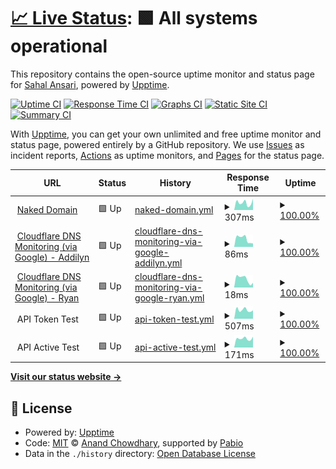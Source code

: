 # [📈 Live Status](https://sahal.github.io/cbgn-uptime): <!--live status--> **🟩 All systems operational**

This repository contains the open-source uptime monitor and status page for [Sahal Ansari](http://sahal.info), powered by [Upptime](https://github.com/upptime/upptime).

[![Uptime CI](https://github.com/sahal/cbgn-uptime/workflows/Uptime%20CI/badge.svg)](https://github.com/sahal/cbgn-uptime/actions?query=workflow%3A%22Uptime+CI%22)
[![Response Time CI](https://github.com/sahal/cbgn-uptime/workflows/Response%20Time%20CI/badge.svg)](https://github.com/sahal/cbgn-uptime/actions?query=workflow%3A%22Response+Time+CI%22)
[![Graphs CI](https://github.com/sahal/cbgn-uptime/workflows/Graphs%20CI/badge.svg)](https://github.com/sahal/cbgn-uptime/actions?query=workflow%3A%22Graphs+CI%22)
[![Static Site CI](https://github.com/sahal/cbgn-uptime/workflows/Static%20Site%20CI/badge.svg)](https://github.com/sahal/cbgn-uptime/actions?query=workflow%3A%22Static+Site+CI%22)
[![Summary CI](https://github.com/sahal/cbgn-uptime/workflows/Summary%20CI/badge.svg)](https://github.com/sahal/cbgn-uptime/actions?query=workflow%3A%22Summary+CI%22)

With [Upptime](https://upptime.js.org), you can get your own unlimited and free uptime monitor and status page, powered entirely by a GitHub repository. We use [Issues](https://github.com/sahal/cbgn-uptime/issues) as incident reports, [Actions](https://github.com/sahal/cbgn-uptime/actions) as uptime monitors, and [Pages](https://sahal.github.io/cbgn-uptime) for the status page.

<!--start: status pages-->
<!-- This summary is generated by Upptime (https://github.com/upptime/upptime) -->
<!-- Do not edit this manually, your changes will be overwritten -->
<!-- prettier-ignore -->
| URL | Status | History | Response Time | Uptime |
| --- | ------ | ------- | ------------- | ------ |
| <img alt="" src="https://icons.duckduckgo.com/ip3/bikegridnow.org.ico" height="13"> [Naked Domain](https://bikegridnow.org) | 🟩 Up | [naked-domain.yml](https://github.com/sahal/cbgn-uptime/commits/HEAD/history/naked-domain.yml) | <details><summary><img alt="Response time graph" src="./graphs/naked-domain/response-time-week.png" height="20"> 307ms</summary><br><a href="https://sahal.github.io/cbgn-uptime/history/naked-domain"><img alt="Response time 404" src="https://img.shields.io/endpoint?url=https%3A%2F%2Fraw.githubusercontent.com%2Fsahal%2Fcbgn-uptime%2FHEAD%2Fapi%2Fnaked-domain%2Fresponse-time.json"></a><br><a href="https://sahal.github.io/cbgn-uptime/history/naked-domain"><img alt="24-hour response time 217" src="https://img.shields.io/endpoint?url=https%3A%2F%2Fraw.githubusercontent.com%2Fsahal%2Fcbgn-uptime%2FHEAD%2Fapi%2Fnaked-domain%2Fresponse-time-day.json"></a><br><a href="https://sahal.github.io/cbgn-uptime/history/naked-domain"><img alt="7-day response time 307" src="https://img.shields.io/endpoint?url=https%3A%2F%2Fraw.githubusercontent.com%2Fsahal%2Fcbgn-uptime%2FHEAD%2Fapi%2Fnaked-domain%2Fresponse-time-week.json"></a><br><a href="https://sahal.github.io/cbgn-uptime/history/naked-domain"><img alt="30-day response time 371" src="https://img.shields.io/endpoint?url=https%3A%2F%2Fraw.githubusercontent.com%2Fsahal%2Fcbgn-uptime%2FHEAD%2Fapi%2Fnaked-domain%2Fresponse-time-month.json"></a><br><a href="https://sahal.github.io/cbgn-uptime/history/naked-domain"><img alt="1-year response time 404" src="https://img.shields.io/endpoint?url=https%3A%2F%2Fraw.githubusercontent.com%2Fsahal%2Fcbgn-uptime%2FHEAD%2Fapi%2Fnaked-domain%2Fresponse-time-year.json"></a></details> | <details><summary><a href="https://sahal.github.io/cbgn-uptime/history/naked-domain">100.00%</a></summary><a href="https://sahal.github.io/cbgn-uptime/history/naked-domain"><img alt="All-time uptime 99.97%" src="https://img.shields.io/endpoint?url=https%3A%2F%2Fraw.githubusercontent.com%2Fsahal%2Fcbgn-uptime%2FHEAD%2Fapi%2Fnaked-domain%2Fuptime.json"></a><br><a href="https://sahal.github.io/cbgn-uptime/history/naked-domain"><img alt="24-hour uptime 100.00%" src="https://img.shields.io/endpoint?url=https%3A%2F%2Fraw.githubusercontent.com%2Fsahal%2Fcbgn-uptime%2FHEAD%2Fapi%2Fnaked-domain%2Fuptime-day.json"></a><br><a href="https://sahal.github.io/cbgn-uptime/history/naked-domain"><img alt="7-day uptime 100.00%" src="https://img.shields.io/endpoint?url=https%3A%2F%2Fraw.githubusercontent.com%2Fsahal%2Fcbgn-uptime%2FHEAD%2Fapi%2Fnaked-domain%2Fuptime-week.json"></a><br><a href="https://sahal.github.io/cbgn-uptime/history/naked-domain"><img alt="30-day uptime 99.96%" src="https://img.shields.io/endpoint?url=https%3A%2F%2Fraw.githubusercontent.com%2Fsahal%2Fcbgn-uptime%2FHEAD%2Fapi%2Fnaked-domain%2Fuptime-month.json"></a><br><a href="https://sahal.github.io/cbgn-uptime/history/naked-domain"><img alt="1-year uptime 99.97%" src="https://img.shields.io/endpoint?url=https%3A%2F%2Fraw.githubusercontent.com%2Fsahal%2Fcbgn-uptime%2FHEAD%2Fapi%2Fnaked-domain%2Fuptime-year.json"></a></details>
| <img alt="" src="https://icons.duckduckgo.com/ip3/dns.google.ico" height="13"> [Cloudflare DNS Monitoring (via Google) - Addilyn](https://dns.google/resolve?name=bikegridnow.org&type=NS) | 🟩 Up | [cloudflare-dns-monitoring-via-google-addilyn.yml](https://github.com/sahal/cbgn-uptime/commits/HEAD/history/cloudflare-dns-monitoring-via-google-addilyn.yml) | <details><summary><img alt="Response time graph" src="./graphs/cloudflare-dns-monitoring-via-google-addilyn/response-time-week.png" height="20"> 86ms</summary><br><a href="https://sahal.github.io/cbgn-uptime/history/cloudflare-dns-monitoring-via-google-addilyn"><img alt="Response time 114" src="https://img.shields.io/endpoint?url=https%3A%2F%2Fraw.githubusercontent.com%2Fsahal%2Fcbgn-uptime%2FHEAD%2Fapi%2Fcloudflare-dns-monitoring-via-google-addilyn%2Fresponse-time.json"></a><br><a href="https://sahal.github.io/cbgn-uptime/history/cloudflare-dns-monitoring-via-google-addilyn"><img alt="24-hour response time 56" src="https://img.shields.io/endpoint?url=https%3A%2F%2Fraw.githubusercontent.com%2Fsahal%2Fcbgn-uptime%2FHEAD%2Fapi%2Fcloudflare-dns-monitoring-via-google-addilyn%2Fresponse-time-day.json"></a><br><a href="https://sahal.github.io/cbgn-uptime/history/cloudflare-dns-monitoring-via-google-addilyn"><img alt="7-day response time 86" src="https://img.shields.io/endpoint?url=https%3A%2F%2Fraw.githubusercontent.com%2Fsahal%2Fcbgn-uptime%2FHEAD%2Fapi%2Fcloudflare-dns-monitoring-via-google-addilyn%2Fresponse-time-week.json"></a><br><a href="https://sahal.github.io/cbgn-uptime/history/cloudflare-dns-monitoring-via-google-addilyn"><img alt="30-day response time 112" src="https://img.shields.io/endpoint?url=https%3A%2F%2Fraw.githubusercontent.com%2Fsahal%2Fcbgn-uptime%2FHEAD%2Fapi%2Fcloudflare-dns-monitoring-via-google-addilyn%2Fresponse-time-month.json"></a><br><a href="https://sahal.github.io/cbgn-uptime/history/cloudflare-dns-monitoring-via-google-addilyn"><img alt="1-year response time 114" src="https://img.shields.io/endpoint?url=https%3A%2F%2Fraw.githubusercontent.com%2Fsahal%2Fcbgn-uptime%2FHEAD%2Fapi%2Fcloudflare-dns-monitoring-via-google-addilyn%2Fresponse-time-year.json"></a></details> | <details><summary><a href="https://sahal.github.io/cbgn-uptime/history/cloudflare-dns-monitoring-via-google-addilyn">100.00%</a></summary><a href="https://sahal.github.io/cbgn-uptime/history/cloudflare-dns-monitoring-via-google-addilyn"><img alt="All-time uptime 100.00%" src="https://img.shields.io/endpoint?url=https%3A%2F%2Fraw.githubusercontent.com%2Fsahal%2Fcbgn-uptime%2FHEAD%2Fapi%2Fcloudflare-dns-monitoring-via-google-addilyn%2Fuptime.json"></a><br><a href="https://sahal.github.io/cbgn-uptime/history/cloudflare-dns-monitoring-via-google-addilyn"><img alt="24-hour uptime 100.00%" src="https://img.shields.io/endpoint?url=https%3A%2F%2Fraw.githubusercontent.com%2Fsahal%2Fcbgn-uptime%2FHEAD%2Fapi%2Fcloudflare-dns-monitoring-via-google-addilyn%2Fuptime-day.json"></a><br><a href="https://sahal.github.io/cbgn-uptime/history/cloudflare-dns-monitoring-via-google-addilyn"><img alt="7-day uptime 100.00%" src="https://img.shields.io/endpoint?url=https%3A%2F%2Fraw.githubusercontent.com%2Fsahal%2Fcbgn-uptime%2FHEAD%2Fapi%2Fcloudflare-dns-monitoring-via-google-addilyn%2Fuptime-week.json"></a><br><a href="https://sahal.github.io/cbgn-uptime/history/cloudflare-dns-monitoring-via-google-addilyn"><img alt="30-day uptime 100.00%" src="https://img.shields.io/endpoint?url=https%3A%2F%2Fraw.githubusercontent.com%2Fsahal%2Fcbgn-uptime%2FHEAD%2Fapi%2Fcloudflare-dns-monitoring-via-google-addilyn%2Fuptime-month.json"></a><br><a href="https://sahal.github.io/cbgn-uptime/history/cloudflare-dns-monitoring-via-google-addilyn"><img alt="1-year uptime 100.00%" src="https://img.shields.io/endpoint?url=https%3A%2F%2Fraw.githubusercontent.com%2Fsahal%2Fcbgn-uptime%2FHEAD%2Fapi%2Fcloudflare-dns-monitoring-via-google-addilyn%2Fuptime-year.json"></a></details>
| <img alt="" src="https://icons.duckduckgo.com/ip3/dns.google.ico" height="13"> [Cloudflare DNS Monitoring (via Google) - Ryan](https://dns.google/resolve?name=bikegridnow.org&type=NS) | 🟩 Up | [cloudflare-dns-monitoring-via-google-ryan.yml](https://github.com/sahal/cbgn-uptime/commits/HEAD/history/cloudflare-dns-monitoring-via-google-ryan.yml) | <details><summary><img alt="Response time graph" src="./graphs/cloudflare-dns-monitoring-via-google-ryan/response-time-week.png" height="20"> 18ms</summary><br><a href="https://sahal.github.io/cbgn-uptime/history/cloudflare-dns-monitoring-via-google-ryan"><img alt="Response time 25" src="https://img.shields.io/endpoint?url=https%3A%2F%2Fraw.githubusercontent.com%2Fsahal%2Fcbgn-uptime%2FHEAD%2Fapi%2Fcloudflare-dns-monitoring-via-google-ryan%2Fresponse-time.json"></a><br><a href="https://sahal.github.io/cbgn-uptime/history/cloudflare-dns-monitoring-via-google-ryan"><img alt="24-hour response time 15" src="https://img.shields.io/endpoint?url=https%3A%2F%2Fraw.githubusercontent.com%2Fsahal%2Fcbgn-uptime%2FHEAD%2Fapi%2Fcloudflare-dns-monitoring-via-google-ryan%2Fresponse-time-day.json"></a><br><a href="https://sahal.github.io/cbgn-uptime/history/cloudflare-dns-monitoring-via-google-ryan"><img alt="7-day response time 18" src="https://img.shields.io/endpoint?url=https%3A%2F%2Fraw.githubusercontent.com%2Fsahal%2Fcbgn-uptime%2FHEAD%2Fapi%2Fcloudflare-dns-monitoring-via-google-ryan%2Fresponse-time-week.json"></a><br><a href="https://sahal.github.io/cbgn-uptime/history/cloudflare-dns-monitoring-via-google-ryan"><img alt="30-day response time 26" src="https://img.shields.io/endpoint?url=https%3A%2F%2Fraw.githubusercontent.com%2Fsahal%2Fcbgn-uptime%2FHEAD%2Fapi%2Fcloudflare-dns-monitoring-via-google-ryan%2Fresponse-time-month.json"></a><br><a href="https://sahal.github.io/cbgn-uptime/history/cloudflare-dns-monitoring-via-google-ryan"><img alt="1-year response time 25" src="https://img.shields.io/endpoint?url=https%3A%2F%2Fraw.githubusercontent.com%2Fsahal%2Fcbgn-uptime%2FHEAD%2Fapi%2Fcloudflare-dns-monitoring-via-google-ryan%2Fresponse-time-year.json"></a></details> | <details><summary><a href="https://sahal.github.io/cbgn-uptime/history/cloudflare-dns-monitoring-via-google-ryan">100.00%</a></summary><a href="https://sahal.github.io/cbgn-uptime/history/cloudflare-dns-monitoring-via-google-ryan"><img alt="All-time uptime 100.00%" src="https://img.shields.io/endpoint?url=https%3A%2F%2Fraw.githubusercontent.com%2Fsahal%2Fcbgn-uptime%2FHEAD%2Fapi%2Fcloudflare-dns-monitoring-via-google-ryan%2Fuptime.json"></a><br><a href="https://sahal.github.io/cbgn-uptime/history/cloudflare-dns-monitoring-via-google-ryan"><img alt="24-hour uptime 100.00%" src="https://img.shields.io/endpoint?url=https%3A%2F%2Fraw.githubusercontent.com%2Fsahal%2Fcbgn-uptime%2FHEAD%2Fapi%2Fcloudflare-dns-monitoring-via-google-ryan%2Fuptime-day.json"></a><br><a href="https://sahal.github.io/cbgn-uptime/history/cloudflare-dns-monitoring-via-google-ryan"><img alt="7-day uptime 100.00%" src="https://img.shields.io/endpoint?url=https%3A%2F%2Fraw.githubusercontent.com%2Fsahal%2Fcbgn-uptime%2FHEAD%2Fapi%2Fcloudflare-dns-monitoring-via-google-ryan%2Fuptime-week.json"></a><br><a href="https://sahal.github.io/cbgn-uptime/history/cloudflare-dns-monitoring-via-google-ryan"><img alt="30-day uptime 100.00%" src="https://img.shields.io/endpoint?url=https%3A%2F%2Fraw.githubusercontent.com%2Fsahal%2Fcbgn-uptime%2FHEAD%2Fapi%2Fcloudflare-dns-monitoring-via-google-ryan%2Fuptime-month.json"></a><br><a href="https://sahal.github.io/cbgn-uptime/history/cloudflare-dns-monitoring-via-google-ryan"><img alt="1-year uptime 100.00%" src="https://img.shields.io/endpoint?url=https%3A%2F%2Fraw.githubusercontent.com%2Fsahal%2Fcbgn-uptime%2FHEAD%2Fapi%2Fcloudflare-dns-monitoring-via-google-ryan%2Fuptime-year.json"></a></details>
| <img alt="" src="https://icons.duckduckgo.com/ip3/null.ico" height="13"> API Token Test | 🟩 Up | [api-token-test.yml](https://github.com/sahal/cbgn-uptime/commits/HEAD/history/api-token-test.yml) | <details><summary><img alt="Response time graph" src="./graphs/api-token-test/response-time-week.png" height="20"> 507ms</summary><br><a href="https://sahal.github.io/cbgn-uptime/history/api-token-test"><img alt="Response time 716" src="https://img.shields.io/endpoint?url=https%3A%2F%2Fraw.githubusercontent.com%2Fsahal%2Fcbgn-uptime%2FHEAD%2Fapi%2Fapi-token-test%2Fresponse-time.json"></a><br><a href="https://sahal.github.io/cbgn-uptime/history/api-token-test"><img alt="24-hour response time 404" src="https://img.shields.io/endpoint?url=https%3A%2F%2Fraw.githubusercontent.com%2Fsahal%2Fcbgn-uptime%2FHEAD%2Fapi%2Fapi-token-test%2Fresponse-time-day.json"></a><br><a href="https://sahal.github.io/cbgn-uptime/history/api-token-test"><img alt="7-day response time 507" src="https://img.shields.io/endpoint?url=https%3A%2F%2Fraw.githubusercontent.com%2Fsahal%2Fcbgn-uptime%2FHEAD%2Fapi%2Fapi-token-test%2Fresponse-time-week.json"></a><br><a href="https://sahal.github.io/cbgn-uptime/history/api-token-test"><img alt="30-day response time 759" src="https://img.shields.io/endpoint?url=https%3A%2F%2Fraw.githubusercontent.com%2Fsahal%2Fcbgn-uptime%2FHEAD%2Fapi%2Fapi-token-test%2Fresponse-time-month.json"></a><br><a href="https://sahal.github.io/cbgn-uptime/history/api-token-test"><img alt="1-year response time 716" src="https://img.shields.io/endpoint?url=https%3A%2F%2Fraw.githubusercontent.com%2Fsahal%2Fcbgn-uptime%2FHEAD%2Fapi%2Fapi-token-test%2Fresponse-time-year.json"></a></details> | <details><summary><a href="https://sahal.github.io/cbgn-uptime/history/api-token-test">100.00%</a></summary><a href="https://sahal.github.io/cbgn-uptime/history/api-token-test"><img alt="All-time uptime 99.99%" src="https://img.shields.io/endpoint?url=https%3A%2F%2Fraw.githubusercontent.com%2Fsahal%2Fcbgn-uptime%2FHEAD%2Fapi%2Fapi-token-test%2Fuptime.json"></a><br><a href="https://sahal.github.io/cbgn-uptime/history/api-token-test"><img alt="24-hour uptime 100.00%" src="https://img.shields.io/endpoint?url=https%3A%2F%2Fraw.githubusercontent.com%2Fsahal%2Fcbgn-uptime%2FHEAD%2Fapi%2Fapi-token-test%2Fuptime-day.json"></a><br><a href="https://sahal.github.io/cbgn-uptime/history/api-token-test"><img alt="7-day uptime 100.00%" src="https://img.shields.io/endpoint?url=https%3A%2F%2Fraw.githubusercontent.com%2Fsahal%2Fcbgn-uptime%2FHEAD%2Fapi%2Fapi-token-test%2Fuptime-week.json"></a><br><a href="https://sahal.github.io/cbgn-uptime/history/api-token-test"><img alt="30-day uptime 100.00%" src="https://img.shields.io/endpoint?url=https%3A%2F%2Fraw.githubusercontent.com%2Fsahal%2Fcbgn-uptime%2FHEAD%2Fapi%2Fapi-token-test%2Fuptime-month.json"></a><br><a href="https://sahal.github.io/cbgn-uptime/history/api-token-test"><img alt="1-year uptime 99.99%" src="https://img.shields.io/endpoint?url=https%3A%2F%2Fraw.githubusercontent.com%2Fsahal%2Fcbgn-uptime%2FHEAD%2Fapi%2Fapi-token-test%2Fuptime-year.json"></a></details>
| <img alt="" src="https://icons.duckduckgo.com/ip3/null.ico" height="13"> API Active Test | 🟩 Up | [api-active-test.yml](https://github.com/sahal/cbgn-uptime/commits/HEAD/history/api-active-test.yml) | <details><summary><img alt="Response time graph" src="./graphs/api-active-test/response-time-week.png" height="20"> 171ms</summary><br><a href="https://sahal.github.io/cbgn-uptime/history/api-active-test"><img alt="Response time 175" src="https://img.shields.io/endpoint?url=https%3A%2F%2Fraw.githubusercontent.com%2Fsahal%2Fcbgn-uptime%2FHEAD%2Fapi%2Fapi-active-test%2Fresponse-time.json"></a><br><a href="https://sahal.github.io/cbgn-uptime/history/api-active-test"><img alt="24-hour response time 157" src="https://img.shields.io/endpoint?url=https%3A%2F%2Fraw.githubusercontent.com%2Fsahal%2Fcbgn-uptime%2FHEAD%2Fapi%2Fapi-active-test%2Fresponse-time-day.json"></a><br><a href="https://sahal.github.io/cbgn-uptime/history/api-active-test"><img alt="7-day response time 171" src="https://img.shields.io/endpoint?url=https%3A%2F%2Fraw.githubusercontent.com%2Fsahal%2Fcbgn-uptime%2FHEAD%2Fapi%2Fapi-active-test%2Fresponse-time-week.json"></a><br><a href="https://sahal.github.io/cbgn-uptime/history/api-active-test"><img alt="30-day response time 174" src="https://img.shields.io/endpoint?url=https%3A%2F%2Fraw.githubusercontent.com%2Fsahal%2Fcbgn-uptime%2FHEAD%2Fapi%2Fapi-active-test%2Fresponse-time-month.json"></a><br><a href="https://sahal.github.io/cbgn-uptime/history/api-active-test"><img alt="1-year response time 175" src="https://img.shields.io/endpoint?url=https%3A%2F%2Fraw.githubusercontent.com%2Fsahal%2Fcbgn-uptime%2FHEAD%2Fapi%2Fapi-active-test%2Fresponse-time-year.json"></a></details> | <details><summary><a href="https://sahal.github.io/cbgn-uptime/history/api-active-test">100.00%</a></summary><a href="https://sahal.github.io/cbgn-uptime/history/api-active-test"><img alt="All-time uptime 99.98%" src="https://img.shields.io/endpoint?url=https%3A%2F%2Fraw.githubusercontent.com%2Fsahal%2Fcbgn-uptime%2FHEAD%2Fapi%2Fapi-active-test%2Fuptime.json"></a><br><a href="https://sahal.github.io/cbgn-uptime/history/api-active-test"><img alt="24-hour uptime 100.00%" src="https://img.shields.io/endpoint?url=https%3A%2F%2Fraw.githubusercontent.com%2Fsahal%2Fcbgn-uptime%2FHEAD%2Fapi%2Fapi-active-test%2Fuptime-day.json"></a><br><a href="https://sahal.github.io/cbgn-uptime/history/api-active-test"><img alt="7-day uptime 100.00%" src="https://img.shields.io/endpoint?url=https%3A%2F%2Fraw.githubusercontent.com%2Fsahal%2Fcbgn-uptime%2FHEAD%2Fapi%2Fapi-active-test%2Fuptime-week.json"></a><br><a href="https://sahal.github.io/cbgn-uptime/history/api-active-test"><img alt="30-day uptime 100.00%" src="https://img.shields.io/endpoint?url=https%3A%2F%2Fraw.githubusercontent.com%2Fsahal%2Fcbgn-uptime%2FHEAD%2Fapi%2Fapi-active-test%2Fuptime-month.json"></a><br><a href="https://sahal.github.io/cbgn-uptime/history/api-active-test"><img alt="1-year uptime 99.98%" src="https://img.shields.io/endpoint?url=https%3A%2F%2Fraw.githubusercontent.com%2Fsahal%2Fcbgn-uptime%2FHEAD%2Fapi%2Fapi-active-test%2Fuptime-year.json"></a></details>

<!--end: status pages-->

[**Visit our status website →**](https://sahal.github.io/cbgn-uptime)

## 📄 License

- Powered by: [Upptime](https://github.com/upptime/upptime)
- Code: [MIT](./LICENSE) © [Anand Chowdhary](https://anandchowdhary.com), supported by [Pabio](https://pabio.com)
- Data in the `./history` directory: [Open Database License](https://opendatacommons.org/licenses/odbl/1-0/)
